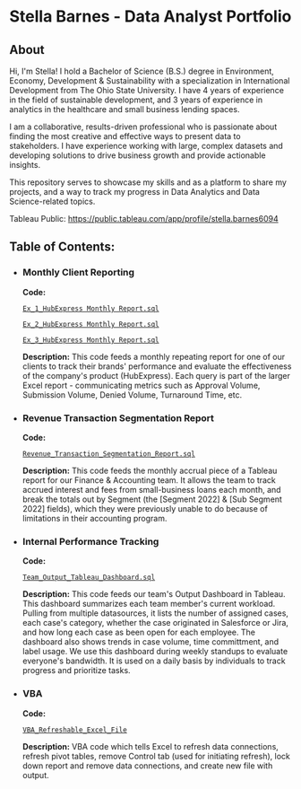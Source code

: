# Stella Barnes - Data Analyst Portfolio

## About

Hi, I'm Stella! I hold a Bachelor of Science (B.S.) degree in Environment, Economy, Development & Sustainability with a specialization in International Development from The Ohio State University. I have 4 years of experience in the field of sustainable development, and 3 years of experience in analytics in the healthcare and small business lending spaces. 

I am a collaborative, results-driven professional who is passionate about finding the most creative and effective ways to present data to stakeholders. I have experience working with large, complex datasets and developing solutions to drive business growth and provide actionable insights.

This repository serves to showcase my skills and as a platform to share my projects, and a way to track my progress in Data Analytics and Data Science-related topics.

Tableau Public: https://public.tableau.com/app/profile/stella.barnes6094


## Table of Contents:

- ### Monthly Client Reporting

  **Code:** 
     
  [`Ex_1_HubExpress Monthly Report.sql`](https://github.com/sbarnes880/Data_Analysis_Portfolio/blob/34ba4390441c79b4495884a8264706c74a70c00e/(Example%201)%20HubExpress%20Monthly%20Report.sql)

  [`Ex_2_HubExpress Monthly Report.sql`](https://github.com/sbarnes880/Data_Analysis_Portfolio/blob/34ba4390441c79b4495884a8264706c74a70c00e/(Example%202)%20HubExpress%20Monthly%20Report.sql)
  
  [`Ex_3_HubExpress Monthly Report.sql`](https://github.com/sbarnes880/Data_Analysis_Portfolio/blob/34ba4390441c79b4495884a8264706c74a70c00e/(Example%203)%20HubExpress%20Monthly%20Report.sql)

   **Description:**  This code feeds a monthly repeating report for one of our clients to track their brands' performance and evaluate the effectiveness of the company's product (HubExpress). Each query is part of the larger Excel report - communicating metrics such as Approval Volume, Submission Volume, Denied Volume, Turnaround Time, etc.


- ### Revenue Transaction Segmentation Report

  **Code:** 

  [`Revenue_Transaction_Segmentation_Report.sql`](https://github.com/sbarnes880/Data_Analysis_Portfolio/blob/main/Revenue_Transaction_Segmentation_Report.sql)

    **Description:**  This code feeds the monthly accrual piece of a Tableau report for our Finance & Accounting team. It allows the team to track accrued interest and fees from small-business loans each month, and break the totals out by Segment (the [Segment 2022] & [Sub Segment 2022] fields), which they were previously unable to do because of limitations in their accounting program.

- ### Internal Performance Tracking

  **Code:** 
  
   [`Team_Output_Tableau_Dashboard.sql`](https://github.com/sbarnes880/Data_Analysis_Portfolio/blob/34ba4390441c79b4495884a8264706c74a70c00e/Team%20Output%20Tableau%20Dashboard.sql)

   **Description:** This code feeds our team's Output Dashboard in Tableau. This dashboard summarizes each team member's current workload. Pulling from multiple  datasources, it lists the number of assigned cases, each case's category, whether the case originated in Salesforce or Jira, and how long each case as been open for each employee. The dashboard also shows trends in case volume, time committment, and label usage. We use this dashboard during weekly standups to evaluate everyone's bandwidth. It is used on a daily basis by individuals to track progress and prioritize tasks.
   
   
- ### VBA

  **Code:** 
  
   [`VBA_Refreshable_Excel_File`](https://github.com/sbarnes880/Data_Analysis_Portfolio/blob/985eded09fc9b89f7d3b96115607878f4766b200/VBA%20Refreshable%20Excel%20File)

   **Description:** VBA code which tells Excel to refresh data connections, refresh pivot tables, remove Control tab (used for initiating refresh), lock down report and remove data connections, and create new file with output.
